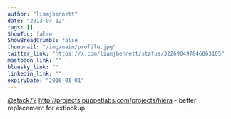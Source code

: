 ```yaml
---
author: "liamjbennett"
date: "2013-04-12"
tags: []
ShowToc: false
ShowBreadCrumbs: false
thumbnail: "/img/main/profile.jpg"
twitter_link: "https://x.com/liamjbennett/status/322690497846063105"
mastodon_link: ""
bluesky_link: ""
linkedin_link: ""
expiryDate: "2016-01-01"
---
```


[@stack72](https://x.com/stack72)  http://projects.puppetlabs.com/projects/hiera - better replacement for extlookup

